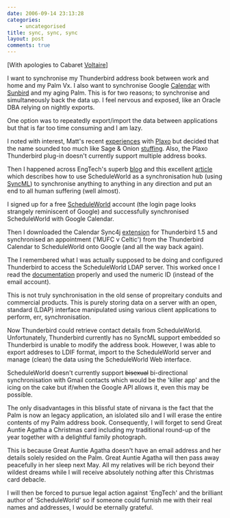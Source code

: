 ```yaml
---
date: 2006-09-14 23:13:28
categories:
    - uncategorised
title: sync, sync, sync
layout: post
comments: true
---
```

[With apologies to Cabaret
[Voltaire](http://www.amazon.co.uk/Nag-Cabaret-Voltaire/dp/B00006IK6Y)]

I want to synchronise my Thunderbird address book between work and home
and my Palm Vx. I also want to synchronise Google
[Calendar](http://calendar.google.com/) with
[Sunbird](http://www.mozilla.org/projects/calendar/sunbird/) and my
aging Palm. This is for two reasons; to synchronise and simultaneously
back the data up. I feel nervous and exposed, like an Oracle DBA relying
on nightly exports.

One option was to repeatedly export/import the data between applications
but that is far too time consuming and I am lazy.

I noted with interest, Matt's recent
[experiences](http://photomatt.net/2006/09/11/plaxo-revisited/) with
[Plaxo](http://www.plaxo.com/) but decided that the name sounded too
much like Sage & Onion
[stuffing](http://www.rhmfoodservice.co.uk/brands/paxo/stuffing). Also,
the Plaxo Thunderbird plug-in doesn't currently support multiple address
books.

Then I happened across EngTech's superb
[blog](http://engtech.wordpress.com/) and this excellent
[article](http://engtech.wordpress.com/2006/08/11/the-holy-grail-of-synchronization-how-to-synchronize-microsoft-outlook-multiple-locations-google-calendar-gmail-ipod-and-mobile-phone-with-funambol-scheduleworld/)
which describes how to use ScheduleWorld as a synchronisation hub (using
[SyncML](http://en.wikipedia.org/wiki/SyncML)) to synchronise anything
to anything in any direction and put an end to all human suffering (well
almost).

I signed up for a free [ScheduleWorld](http://www.scheduleworld.com/)
account (the login page looks strangely reminiscent of Google) and
successfully synchronised ScheduleWorld with Google Calendar.

Then I downloaded the Calendar Sync4j
[extension](http://sourceforge.net/project/showfiles.php?group_id=149326)
for Thunderbird 1.5 and synchronised an appointment ('MUFC v Celtic')
from the Thunderbird Calendar to ScheduleWorld onto Google (and all the
way back again).

The I remembered what I was actually supposed to be doing and configured
Thunderbird to access the ScheduleWorld LDAP server. This worked once I
read the
[documentation](http://www.scheduleworld.com/tg/globalAddressbookConfig.jsp)
properly and used the numeric ID (instead of the email account).

This is not truly synchronisation in the old sense of propreitary
conduits and commercial products. This is purely storing data on a
server with an open, standard (LDAP) interface manipulated using various
client applications to perform, err, synchronisation.

Now Thunderbird could retrieve contact details from ScheduleWorld.
Unfortunately, Thunderbird currently has no SyncML support embedded so
Thunderbird is unable to modify the address book. However, I was able to
export addreses to LDIF format, import to the ScheduleWorld server and
manage (clean) the data using the ScheduleWorld Web interface.

ScheduleWorld doesn't currently support ~~bisexual~~ bi-directional
synchronisation with Gmail contacts which would be the 'killer app' and
the icing on the cake but if/when the Google API allows it, even this
may be possible.

The only disadvantages in this blissful state of nirvana is the fact
that the Palm is now an legacy application, an islolated silo and I will
erase the entire contents of my Palm address book. Consequently, I will
forget to send Great Auntie Agatha a Christmas card including my
traditional round-up of the year together with a delightful family
photograph.

This is because Great Auntie Agatha doesn't have an email address and
her details solely resided on the Palm. Great Auntie Agatha will then
pass away peacefully in her sleep next May. All my relatives will be
rich beyond their wildest dreams while I will receive absolutely nothing
after this Christmas card debacle.

I will then be forced to pursue legal action against 'EngTech' and the
brilliant author of 'ScheduleWorld' so if someone could furnish me with
their real names and addresses, I would be eternally grateful.
